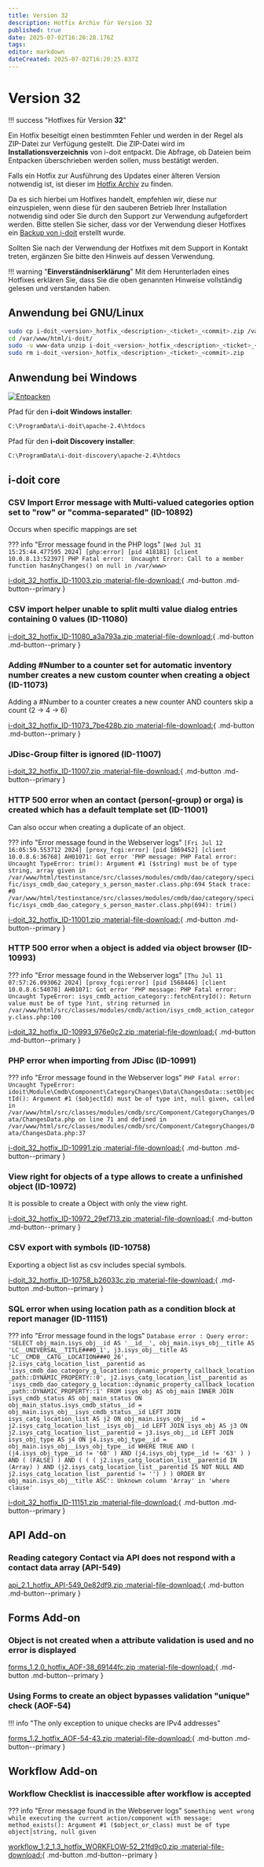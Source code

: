```yaml
---
title: Version 32
description: Hotfix Archiv für Version 32
published: true
date: 2025-07-02T16:20:28.176Z
tags: 
editor: markdown
dateCreated: 2025-07-02T16:20:25.837Z
---
```


# Version 32

!!! success "Hotfixes für Version **32**"

Ein Hotfix beseitigt einen bestimmten Fehler und werden in der Regel als ZIP-Datei zur Verfügung gestellt. Die ZIP-Datei wird im **Installationsverzeichnis** von i-doit entpackt. Die Abfrage, ob Dateien beim Entpacken überschrieben werden sollen, muss bestätigt werden.

Falls ein Hotfix zur Ausführung des Updates einer älteren Version notwendig ist, ist dieser im [Hotfix Archiv](index.md) zu finden.

Da es sich hierbei um Hotfixes handelt, empfehlen wir, diese nur einzuspielen, wenn diese für den sauberen Betrieb Ihrer Installation notwendig sind oder Sie durch den Support zur Verwendung aufgefordert werden. Bitte stellen Sie sicher, dass vor der Verwendung dieser Hotfixes ein [Backup von i-doit](../../../wartung-und-betrieb/daten-sichern-und-wiederherstellen/index.md) erstellt wurde.

Sollten Sie nach der Verwendung der Hotfixes mit dem Support in Kontakt treten, ergänzen Sie bitte den Hinweis auf dessen Verwendung.

!!! warning "**Einverständniserklärung**"
    Mit dem Herunterladen eines Hotfixes erklären Sie, dass Sie die oben genannten Hinweise vollständig gelesen und verstanden haben.

## Anwendung bei GNU/Linux

```sh
sudo cp i-doit_<version>_hotfix_<description>_<ticket>_<commit>.zip /var/www/html/i-doit/
cd /var/www/html/i-doit/
sudo -u www-data unzip i-doit_<version>_hotfix_<description>_<ticket>_<commit>.zip
sudo rm i-doit_<version>_hotfix_<description>_<ticket>_<commit>.zip
```

## Anwendung bei Windows

[![Entpacken](../../../assets/images/de/administration/hotfixes/example-windows-zip.png)](../../../assets/images/de/administration/hotfixes/example-windows-zip.png)

Pfad für den **i-doit Windows installer**:

```txt
C:\ProgramData\i-doit\apache-2.4\htdocs
```

Pfad für den **i-doit Discovery installer**:

```txt
C:\ProgramData\i-doit-discovery\apache-2.4\htdocs
```

## i-doit core

### CSV Import Error message with Multi-valued categories option set to "row" or "comma-separated" (ID-10892)

Occurs when specific mappings are set

??? info "Error message found in the PHP logs"
    ```
    [Wed Jul 31 15:25:44.477595 2024] [php:error] [pid 418181] [client 10.0.8.13:52397] PHP Fatal error:  Uncaught Error: Call to a member function hasAnyChanges() on null in /var/www>
    ```

[i-doit_32_hotfix_ID-11003.zip :material-file-download:](../../../assets/downloads/hotfixes/32/i-doit_32_hotfix_ID-11003.zip){ .md-button .md-button--primary }

### CSV import helper unable to split multi value dialog entries containing 0 values (ID-11080)

[i-doit_32_hotfix_ID-11080_a3a793a.zip :material-file-download:](../../../assets/downloads/hotfixes/32/i-doit_32_hotfix_ID-11080_a3a793a.zip){ .md-button .md-button--primary }

### Adding #Number to a counter set for automatic inventory number creates a new custom counter when creating a object (ID-11073)

Adding a #Number to a counter creates a new counter AND counters skip a count (2 -> 4 -> 6)

[i-doit_32_hotfix_ID-11073_7be428b.zip :material-file-download:](../../../assets/downloads/hotfixes/32/i-doit_32_hotfix_ID-11073_7be428b.zip){ .md-button .md-button--primary }

### JDisc-Group filter is ignored (ID-11007)

[i-doit_32_hotfix_ID-11007.zip :material-file-download:](../../../assets/downloads/hotfixes/32/i-doit_32_hotfix_ID-11007.zip){ .md-button .md-button--primary }

### HTTP 500 error when an contact (person(-group) or orga) is created which has a default template set (ID-11001)

Can also occur when creating a duplicate of an object.

??? info "Error message found in the Webserver logs"
    ```
    [Fri Jul 12 16:05:59.553712 2024] [proxy_fcgi:error] [pid 1869452] [client 10.0.8.6:36768] AH01071: Got error 'PHP message: PHP Fatal error:  Uncaught TypeError: trim(): Argument #1 ($string) must be of type string, array given in /var/www/html/testinstance/src/classes/modules/cmdb/dao/category/specific/isys_cmdb_dao_category_s_person_master.class.php:694 Stack trace: #0 /var/www/html/testinstance/src/classes/modules/cmdb/dao/category/specific/isys_cmdb_dao_category_s_person_master.class.php(694): trim()
    ```

[i-doit_32_hotfix_ID-11001.zip :material-file-download:](../../../assets/downloads/hotfixes/32/i-doit_32_hotfix_ID-11001.zip){ .md-button .md-button--primary }

### HTTP 500 error when a object is added via object browser (ID-10993)

??? info "Error message found in the Webserver logs"
    ```
    [Thu Jul 11 07:57:26.093062 2024] [proxy_fcgi:error] [pid 1568446] [client 10.0.8.6:54078] AH01071: Got error 'PHP message: PHP Fatal error:  Uncaught TypeError:
    isys_cmdb_action_category::fetchEntryId(): Return value must be of type ?int, string returned in
    /var/www/html/src/classes/modules/cmdb/action/isys_cmdb_action_category.class.php:100
    ```

[i-doit_32_hotfix_ID-10993_976e0c2.zip :material-file-download:](../../../assets/downloads/hotfixes/32/i-doit_32_hotfix_ID-10993_976e0c2.zip){ .md-button .md-button--primary }

### PHP error when importing from JDisc (ID-10991)

??? info "Error message found in the Webserver logs"
    ```
    PHP Fatal error: Uncaught TypeError: idoit\Module\Cmdb\Component\CategoryChanges\Data\ChangesData::setObjectId():
    Argument #1 ($objectId) must be of type int, null given, called in /var/www/html/src/classes/modules/cmdb/src/Component/CategoryChanges/Data/ChangesData.php on line 71
    and defined in /var/www/html/src/classes/modules/cmdb/src/Component/CategoryChanges/Data/ChangesData.php:37
    ```

[i-doit_32_hotfix_ID-10991.zip :material-file-download:](../../../assets/downloads/hotfixes/32/i-doit_32_hotfix_ID-10991.zip){ .md-button .md-button--primary }

### View right for objects of a type allows to create a unfinished object (ID-10972)

It is possible to create a Object with only the view right.

[i-doit_32_hotfix_ID-10972_29ef713.zip :material-file-download:](../../../assets/downloads/hotfixes/32/i-doit_32_hotfix_ID-10972_29ef713.zip){ .md-button .md-button--primary }

### CSV export with symbols (ID-10758)

Exporting a object list as csv includes special symbols.

[i-doit_32_hotfix_ID-10758_b26033c.zip :material-file-download:](../../../assets/downloads/hotfixes/32/i-doit_32_hotfix_ID-10758_b26033c.zip){ .md-button .md-button--primary }

### SQL error when using location path as a condition block at report manager (ID-11151)

??? info "Error message found in the logs"
    ```
    Database error : Query error: 'SELECT obj_main.isys_obj__id AS '__id__', obj_main.isys_obj__title AS 'LC__UNIVERSAL__TITLE###0_1', j3.isys_obj__title AS 'LC__CMDB__CATG__LOCATION###0_26', j2.isys_catg_location_list__parentid as 'isys_cmdb_dao_category_g_location::dynamic_property_callback_location_path::DYNAMIC_PROPERTY::0', j2.isys_catg_location_list__parentid as 'isys_cmdb_dao_category_g_location::dynamic_property_callback_location_path::DYNAMIC_PROPERTY::1' FROM isys_obj AS obj_main INNER JOIN isys_cmdb_status AS obj_main_status ON obj_main_status.isys_cmdb_status__id = obj_main.isys_obj__isys_cmdb_status__id LEFT JOIN isys_catg_location_list AS j2 ON obj_main.isys_obj__id = j2.isys_catg_location_list__isys_obj__id LEFT JOIN isys_obj AS j3 ON j2.isys_catg_location_list__parentid = j3.isys_obj__id LEFT JOIN isys_obj_type AS j4 ON j4.isys_obj_type__id = obj_main.isys_obj__isys_obj_type__id WHERE TRUE AND ( (j4.isys_obj_type__id != '60' ) AND (j4.isys_obj_type__id != '63' ) ) AND ( (FALSE) ) AND ( ( ( j2.isys_catg_location_list__parentid IN (Array) ) AND (j2.isys_catg_location_list__parentid IS NOT NULL AND j2.isys_catg_location_list__parentid != '') ) ) ORDER BY obj_main.isys_obj__title ASC': Unknown column 'Array' in 'where clause'
    ```

[i-doit_32_hotfix_ID-11151.zip :material-file-download:](../../../assets/downloads/hotfixes/32/i-doit_32_hotfix_ID-11151.zip){ .md-button .md-button--primary }

## API Add-on

### Reading category Contact via API does not respond with a contact data array (API-549)

[api_2.1_hotfix_API-549_0e82df9.zip :material-file-download:](../../../assets/downloads/hotfixes/api/api_2.1_hotfix_API-549_0e82df9.zip){ .md-button .md-button--primary }

## Forms Add-on

### Object is not created when a attribute validation is used and no error is displayed

[forms_1.2.0_hotfix_AOF-38_69144fc.zip :material-file-download:](../../../assets/downloads/hotfixes/forms/forms_1.2.0_hotfix_AOF-38_69144fc.zip){ .md-button .md-button--primary }

### Using Forms to create an object bypasses validation "unique" check (AOF-54)

!!! info "The only exception to unique checks are IPv4 addresses"

[forms_1.2_hotfix_AOF-54-43.zip :material-file-download:](../../../assets/downloads/hotfixes/forms/forms_1.2_hotfix_AOF-54-43.zip){ .md-button .md-button--primary }

## Workflow Add-on

### Workflow Checklist is inaccessible after workflow is accepted

??? info "Error message found in the Webserver logs"
    ```
    Something went wrong while executing the current action/component with message: method_exists(): Argument #1 ($object_or_class) must be of type object|string, null given
    ```

[workflow_1.2_1.3_hotfix_WORKFLOW-52_21fd9c0.zip :material-file-download:](../../../assets/downloads/hotfixes/workflow/workflow_1.2_1.3_hotfix_WORKFLOW-52_21fd9c0.zip){ .md-button .md-button--primary }

